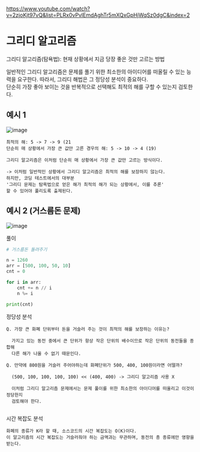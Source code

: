 https://www.youtube.com/watch?v=2zjoKjt97vQ&list=PLRx0vPvlEmdAghTr5mXQxGpHjWqSz0dgC&index=2
# 그리디 알고리즘

그리디 알고리즘(탐욕법): 현재 상황에서 지금 당장 좋은 것만 고르는 방법  

일반적인 그리디 알고리즘은 문제를 풀기 위한 최소한의 아이디어를 떠올릴 수 있는 능력을 요구한다.
따라서, 그리디 해법은 그 정당성 분석이 중요하다.  
단순히 가장 좋아 보이는 것을 반복적으로 선택해도 최적의 해를 구할 수 있는지 검토한다.

## 예시 1
![image](https://user-images.githubusercontent.com/87055456/135046331-3c3a5f74-84b6-4a92-a621-a51b09dadf56.png)
```
최적의 해: 5 -> 7 -> 9 (21
단순히 매 상황에서 가장 큰 값만 고른 경우의 해: 5 -> 10 -> 4 (19)

그리디 알고리즘은 이처럼 단순히 매 상황에서 가장 큰 값만 고르는 방식이다.

-> 이처럼 일반적인 상황에서 그리디 알고리즘은 최적의 해를 보장하지 않는다.
하지만, 코딩 테스트에서의 대부분 
'그리디 문제는 탐욕법으로 얻은 해가 최적의 해가 되는 상황에서, 이를 추론'
할 수 있어야 풀리도록 출제된다.
```

## 예시 2 (거스름돈 문제) 
![image](https://user-images.githubusercontent.com/87055456/135047154-074866a1-5003-4091-a3da-cdf7e5a141d1.png)

풀이
``` python
# 거스름돈 돌려주기

n = 1260
arr = [500, 100, 50, 10]
cnt = 0

for i in arr:
    cnt += n // i
    n %= i

print(cnt)

```

정당성 분석
```
Q. 가장 큰 화폐 단위부터 돈을 거슬러 주는 것이 최적의 해를 보장하는 이유는?

  가지고 있는 동전 중에서 큰 단위가 항상 작은 단위의 배수이므로 작은 단위의 동전들을 종합해 
  다른 해가 나올 수 없기 때문인다.

Q. 만약에 800원을 거슬러 주어야하는데 화폐단위가 500, 400, 100원이라면 어떨까?
  
  (500, 100, 100, 100, 100) << (400, 400) -> 그리디 알고리즘 사용 X
  
  이처럼 그리디 알고리즘 문제에서는 문제 풀이를 위한 최소한의 아이디어를 떠올리고 이것이 정당한지
  검토해야 한다. 
  
```

시간 복잡도 분석

```
화폐의 종류가 K라 할 때, 소스코드의 시간 복잡도는 O(K)이다.
이 알고리즘의 시간 복잡도는 거슬러줘야 하는 금액과는 무관하며, 동전의 총 종류에만 영향을 받는다.
```
